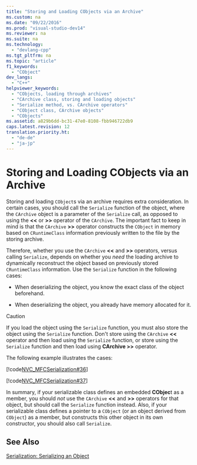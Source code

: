 ```yaml
---
title: "Storing and Loading CObjects via an Archive"
ms.custom: na
ms.date: "09/22/2016"
ms.prod: "visual-studio-dev14"
ms.reviewer: na
ms.suite: na
ms.technology: 
  - "devlang-cpp"
ms.tgt_pltfrm: na
ms.topic: "article"
f1_keywords: 
  - "CObject"
dev_langs: 
  - "C++"
helpviewer_keywords: 
  - "CObjects, loading through archives"
  - "CArchive class, storing and loading objects"
  - "Serialize method, vs. CArchive operators"
  - "CObject class, CArchive objects"
  - "CObjects"
ms.assetid: a829b6dd-bc31-47e0-8108-fbb946722db9
caps.latest.revision: 12
translation.priority.ht: 
  - "de-de"
  - "ja-jp"
---
```

# Storing and Loading CObjects via an Archive
Storing and loading `CObject`s via an archive requires extra consideration. In certain cases, you should call the `Serialize` function of the object, where the `CArchive` object is a parameter of the `Serialize` call, as opposed to using the **<<** or **>>** operator of the `CArchive`. The important fact to keep in mind is that the `CArchive` **>>** operator constructs the `CObject` in memory based on `CRuntimeClass` information previously written to the file by the storing archive.  
  
 Therefore, whether you use the `CArchive` **<<** and **>>** operators, versus calling `Serialize`, depends on whether you *need* the loading archive to dynamically reconstruct the object based on previously stored `CRuntimeClass` information. Use the `Serialize` function in the following cases:  
  
-   When deserializing the object, you know the exact class of the object beforehand.  
  
-   When deserializing the object, you already have memory allocated for it.  
  
> [!CAUTION]
>  If you load the object using the `Serialize` function, you must also store the object using the `Serialize` function. Don't store using the `CArchive` **<<** operator and then load using the `Serialize` function, or store using the `Serialize` function and then load using **CArchive >>** operator.  
  
 The following example illustrates the cases:  
  
 [!code[NVC_MFCSerialization#36](../vs140/codesnippet/CPP/storing-and-loading-cobjects-via-an-archive_1.h)]  
  
 [!code[NVC_MFCSerialization#37](../vs140/codesnippet/CPP/storing-and-loading-cobjects-via-an-archive_2.cpp)]  
  
 In summary, if your serializable class defines an embedded **CObjec**t as a member, you should *not* use the `CArchive` **<<** and **>>** operators for that object, but should call the `Serialize` function instead. Also, if your serializable class defines a pointer to a `CObject` (or an object derived from `CObject`) as a member, but constructs this other object in its own constructor, you should also call `Serialize`.  
  
## See Also  
 [Serialization: Serializing an Object](../vs140/serialization--serializing-an-object.md)
